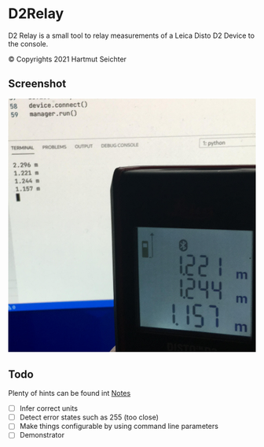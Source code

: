 # D2Relay

D2 Relay is a small tool to relay measurements of a Leica Disto D2 Device to the console.

&copy; Copyrights 2021 Hartmut Seichter 


## Screenshot

![Screenshot](doc/screenshot.jpg)


## Todo

Plenty of hints can be found int [Notes](./notes.md)

* [ ] Infer correct units
* [ ] Detect error states such as 255 (too close)
* [ ] Make things configurable by using command line parameters 
* [ ] Demonstrator 